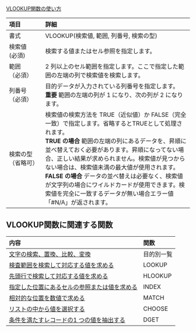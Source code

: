 [VLOOKUP関数の使い方](http://www.excel-list.com/vlookup.html)<br>


|項目　　　　|詳細 |
|:--- |:--- |
|書式|VLOOKUP(検索値, 範囲, 列番号, 検索の型)|
|検索値<br>(必須)|検索する値またはセル参照を指定します。|
|範囲<br>（必須）|2 列以上のセル範囲を指定します。ここで指定した範囲の左端の列で検索値を検索します。|
|列番号<br>（必須）|目的データが入力されている列番号を指定します。<br>**重要** 範囲の左端の列が 1 になり、次の列が 2 になります。|
|検索の型<br>（省略可）|検索値の検索方法を TRUE（近似値）か FALSE（完全一致）で指定します。省略するとTRUEとして処理されます。<br>**TRUE の場合** 範囲の左端の列にあるデータを、昇順に並べ替えておく必要があります。昇順になってない場合、正しい結果が求められません。検索値が見つからない場合は、検索値未満の最大値が使用されます。<br>**FALSE の場合** データの並べ替えは必要なく、検索値が文字列の場合にワイルドカードが使用できます。検索値を完全に一致するデータが無い場合エラー値「#N/A」が返されます。|

## VLOOKUP関数に関連する関数

|内容 |関数|
|:-- | :--|
|[文字の検索、置換、比較、変換](http://www.excel-list.com/conversion.html)|目的別一覧|
|[検査範囲を検索して対応する値を求める](http://www.excel-list.com/lookup.html)|LOOKUP|
|[先頭行で検索して対応する値を求める](http://www.excel-list.com/hlookup.html)|HLOOKUP|
|[指定した位置にあるセルの参照または値を求める](http://www.excel-list.com/index_fun.html)|INDEX|
|[相対的な位置を数値で求める](http://www.excel-list.com/match.html)|MATCH|
|[リストの中から値を選択する](http://www.excel-list.com/choose.html)|CHOOSE|
|[条件を満たすレコードの1 つの値を抽出する](http://www.excel-list.com/dget.html)|DGET|
